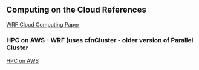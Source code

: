 ## Computing on the Cloud References

<a href="https://journals.ametsoc.org/view/journals/bams/102/6/BAMS-D-20-0219.1.xml">WRF Cloud Computing Paper</a>

### HPC on AWS - WRF (uses cfnCluster - older version of Parallel Cluster

<a href="https://s3-us-west-2.amazonaws.com/uw-s3-cdn/wp-content/uploads/sites/149/2018/12/28192637/Kevin-Jorissen_Amazon_HPC-on-AWS-cfnCluster-and-WRF.pdf">HPC on AWS</a>

